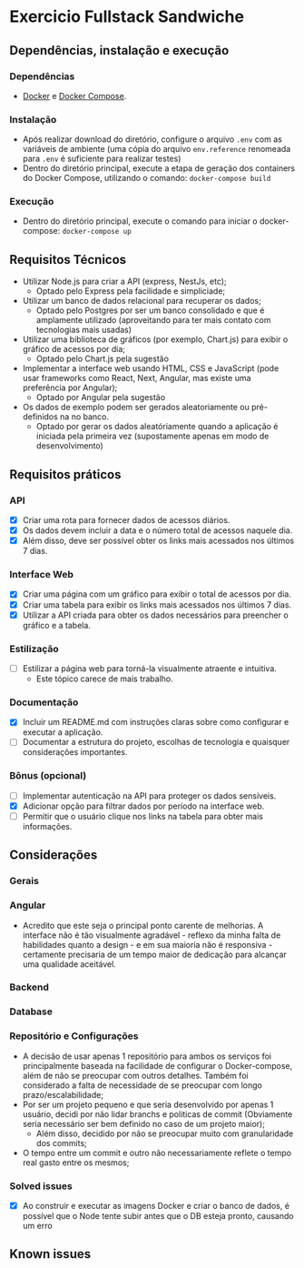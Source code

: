 # Exercicio Fullstack Sandwiche

## Dependências, instalação e execução

### Dependências
* [Docker](https://www.docker.com) e [Docker Compose](https://docs.docker.com/compose/).

### Instalação
* Após realizar download do diretório, configure o arquivo `.env` com as variáveis de ambiente (uma cópia do arquivo `env.reference` renomeada para `.env` é suficiente para realizar testes)
* Dentro do diretório principal, execute a etapa de geração dos containers do Docker Compose, utilizando o comando:  ```docker-compose build```

### Execução

* Dentro do diretório principal, execute o comando para iniciar o docker-compose: ```docker-compose up```


## Requisitos Técnicos
* Utilizar Node.js para criar a API (express, NestJs, etc);
    * Optado pelo Express pela facilidade e simpliciade;
* Utilizar um banco de dados relacional para recuperar os dados;
    * Optado pelo Postgres por ser um banco consolidado e que é amplamente utilizado (aproveitando para ter mais contato com tecnologias mais usadas)
* Utilizar uma biblioteca de gráficos (por exemplo, Chart.js) para exibir o gráfico de acessos por dia;
    * Optado pelo Chart.js pela sugestão
* Implementar a interface web usando HTML, CSS e JavaScript (pode usar frameworks como React, Next, Angular, mas existe uma preferência por Angular);
    * Optado por Angular pela sugestão 
* Os dados de exemplo podem ser gerados aleatoriamente ou pré-definidos na no banco.
    * Optado por gerar os dados aleatóriamente quando a aplicação é iniciada pela primeira vez (supostamente apenas em modo de desenvolvimento)

## Requisitos práticos
### API

- [x] Criar uma rota para fornecer dados de acessos diários.
- [x] Os dados devem incluir a data e o número total de acessos naquele dia.
- [x] Além disso, deve ser possível obter os links mais acessados nos últimos 7 dias.

### Interface Web

- [x] Criar uma página com um gráfico para exibir o total de acessos por dia.
- [x] Criar uma tabela para exibir os links mais acessados nos últimos 7 dias.
- [x] Utilizar a API criada para obter os dados necessários para preencher o gráfico e a tabela.

### Estilização
- [ ] Estilizar a página web para torná-la visualmente atraente e intuitiva.
    * Este tópico carece de mais trabalho.

### Documentação
- [x] Incluir um README.md com instruções claras sobre como configurar e executar a aplicação.
- [ ] Documentar a estrutura do projeto, escolhas de tecnologia e quaisquer considerações importantes.

### Bônus (opcional)
- [ ] Implementar autenticação na API para proteger os dados sensíveis.
- [x] Adicionar opção para filtrar dados por período na interface web.
- [ ] Permitir que o usuário clique nos links na tabela para obter mais informações.

## Considerações

### Gerais

### Angular
* Acredito que este seja o principal ponto carente de melhorias. A interface não é tão visualmente agradável - reflexo da minha falta de habilidades quanto a design - e em sua maioria não é responsiva - certamente precisaria de um tempo maior de dedicação para alcançar uma qualidade aceitável.

### Backend

### Database

### Repositório e Configurações
* A decisão de usar apenas 1 repositório para ambos os serviços foi principalmente baseada na facilidade de configurar o Docker-compose, além de não se preocupar com outros detalhes. Também foi considerado a falta de necessidade de se preocupar com longo prazo/escalabilidade;
* Por ser um projeto pequeno e que seria desenvolvido por apenas 1 usuário, decidi por não lidar branchs e politicas de commit (Obviamente seria necessário ser bem definido no caso de um projeto maior);
   * Além disso, decidido por não se preocupar muito com granularidade dos commits;
* O tempo entre um commit e outro não necessariamente reflete o tempo real gasto entre os mesmos;


### Solved issues
- [x] Ao construir e executar as imagens Docker e criar o banco de dados, é possível que o Node tente subir antes que o DB esteja pronto, causando um erro

## Known issues

